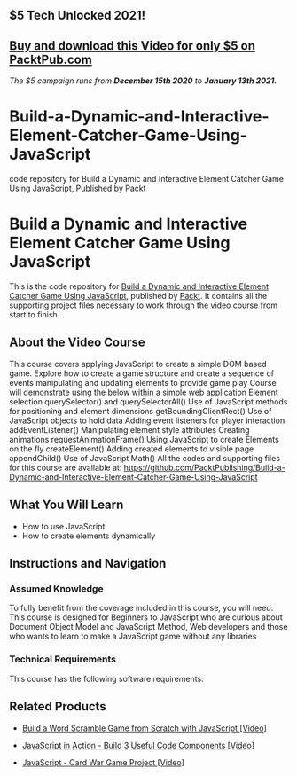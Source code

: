 ## $5 Tech Unlocked 2021!
[Buy and download this Video for only $5 on PacktPub.com](https://www.packtpub.com/product/build-a-dynamic-and-interactive-element-catcher-game-using-javascript-video/9781838822927)
-----
*The $5 campaign         runs from __December 15th 2020__ to __January 13th 2021.__*

# Build-a-Dynamic-and-Interactive-Element-Catcher-Game-Using-JavaScript
code repository for Build a Dynamic and Interactive Element Catcher Game Using JavaScript, Published by Packt
# Build a Dynamic and Interactive Element Catcher Game Using JavaScript
This is the code repository for [Build a Dynamic and Interactive Element Catcher Game Using JavaScript](https://www.packtpub.com/game-development/javascript-card-war-game-project-video?utm_source=github&utm_medium=repository&utm_campaign=9781838827786), published by [Packt](https://www.packtpub.com/?utm_source=github). It contains all the supporting project files necessary to work through the video course from start to finish.
## About the Video Course
This course covers applying JavaScript to create a simple DOM based game. Explore how to create a game structure and create a sequence of events manipulating and updating elements to provide game play
Course will demonstrate using the below within a simple web application
Element selection querySelector() and querySelectorAll()
Use of JavaScript methods for positioning and element dimensions getBoundingClientRect()
Use of JavaScript objects to hold data
Adding event listeners for player interaction addEventListener()
Manipulating element style attributes
Creating animations requestAnimationFrame()
Using JavaScript to create Elements on the fly createElement()
Adding created elements to visible page appendChild()
Use of JavaScript Math()
All the codes and supporting files for this course are available at: https://github.com/PacktPublishing/Build-a-Dynamic-and-Interactive-Element-Catcher-Game-Using-JavaScript

<H2>What You Will Learn</H2>
<DIV class=book-info-will-learn-text>
<UL>
<LI>How to use JavaScript 
<LI>How to create elements dynamically </LI></UL></DIV>

## Instructions and Navigation
### Assumed Knowledge
To fully benefit from the coverage included in this course, you will need:<br/>
This course is designed for Beginners to JavaScript who are curious about Document Object Model and JavaScript Method, Web developers and those who wants to learn to make a JavaScript game without any libraries
### Technical Requirements
This course has the following software requirements:<br/>
    

## Related Products
* [Build a Word Scramble Game from Scratch with JavaScript [Video]](https://www.packtpub.com/game-development/javascript-card-war-game-project-video?utm_source=github&utm_medium=repository&utm_campaign=9781838827786)

* [JavaScript in Action - Build 3 Useful Code Components [Video]](https://www.packtpub.com/game-development/javascript-card-war-game-project-video?utm_source=github&utm_medium=repository&utm_campaign=9781838827786)

* [JavaScript - Card War Game Project [Video]](https://www.packtpub.com/game-development/javascript-card-war-game-project-video?utm_source=github&utm_medium=repository&utm_campaign=9781838827786)

